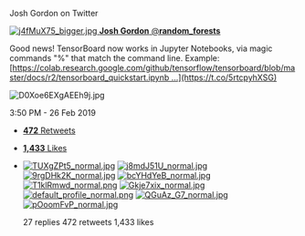 Josh Gordon on Twitter

 [![j4fMuX75_bigger.jpg](../_resources/ffdd03ec70bcdfe0aa869c3376d74afd.jpg)    **Josh Gordon**‏ @**random_forests**](https://twitter.com/random_forests)

Good news! TensorBoard now works in Jupyter Notebooks, via magic commands "%" that match the command line. Example: [https://colab.research.google.com/github/tensorflow/tensorboard/blob/master/docs/r2/tensorboard_quickstart.ipynb …](https://t.co/5rtcpyhXSG)

 ![D0Xoe6EXgAEEh9j.jpg](../_resources/c51e7318fba869df16a21bd427e6219b.jpg)

   3:50 PM - 26 Feb 2019

- [**472** Retweets]()

- [**1,433** Likes]()

- [![TUXgZPt5_normal.jpg](../_resources/12320c3b26de86d6ee247a5b9f5d958a.jpg)](https://twitter.com/RCAdesignbio)  [![j8mdJ51U_normal.jpg](../_resources/d5025a0442e35c161ae80f12434990eb.jpg)](https://twitter.com/theFoldster)  [![9rgDHk2K_normal.jpg](../_resources/8dbff3bca7eb4a84bd4a4c13c36f2810.jpg)](https://twitter.com/mikeschirps)  [![bcYHdYeB_normal.jpg](../_resources/64e2b5e9b694939a66903ed3039eb20a.jpg)](https://twitter.com/abdelwahed_)  [![T1klRmwd_normal.png](../_resources/a08009cb165771f2a359afd32de9d87a.png)](https://twitter.com/mishayagudin)  [![Gkje7xix_normal.jpg](../_resources/53aa6f5773526b0ff50df361470bea97.jpg)](https://twitter.com/praveengupta95)  [![default_profile_normal.png](../_resources/41cb913c884e018a737c6874bccb5001.png)](https://twitter.com/Anjali_Chadha)  [![QGuAz_G7_normal.jpg](../_resources/a529affbc35fbb03fdd8690d01c03431.jpg)](https://twitter.com/rajhans_samdani)  [![pOoomFvP_normal.jpg](../_resources/48dce97dac61baeb00d52ed7bc9bc063.jpg)](https://twitter.com/iugoaoj)

     27 replies          472 retweets          1,433 likes